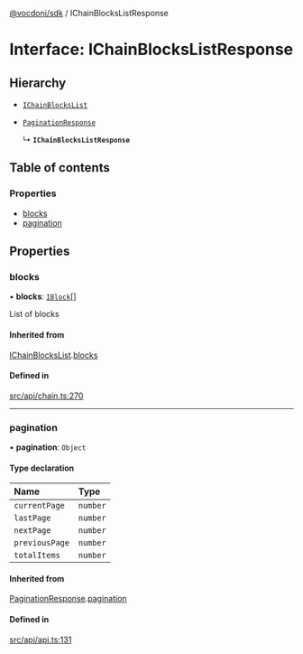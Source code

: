 [@vocdoni/sdk](/sdk) / IChainBlocksListResponse

# Interface: IChainBlocksListResponse

## Hierarchy

- [`IChainBlocksList`](IChainBlocksList)

- [`PaginationResponse`](PaginationResponse)

  ↳ **`IChainBlocksListResponse`**

## Table of contents

### Properties

- [blocks](IChainBlocksListResponse#blocks)
- [pagination](IChainBlocksListResponse#pagination)

## Properties

### blocks

• **blocks**: [`IBlock`](IBlock)[]

List of blocks

#### Inherited from

[IChainBlocksList](IChainBlocksList.md).[blocks](IChainBlocksList#blocks)

#### Defined in

[src/api/chain.ts:270](https://github.com/vocdoni/vocdoni-sdk/blob/179c92b4cecfec787d968dc02b519f64ee15c5d3/src/api/chain.ts#L270)

___

### pagination

• **pagination**: `Object`

#### Type declaration

| Name | Type |
| :------ | :------ |
| `currentPage` | `number` |
| `lastPage` | `number` |
| `nextPage` | `number` |
| `previousPage` | `number` |
| `totalItems` | `number` |

#### Inherited from

[PaginationResponse](PaginationResponse.md).[pagination](PaginationResponse#pagination)

#### Defined in

[src/api/api.ts:131](https://github.com/vocdoni/vocdoni-sdk/blob/179c92b4cecfec787d968dc02b519f64ee15c5d3/src/api/api.ts#L131)
